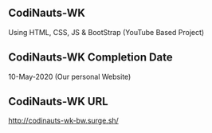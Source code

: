 ## CodiNauts-WK
Using   HTML, CSS, JS & BootStrap  (YouTube Based Project)

## CodiNauts-WK Completion Date
10-May-2020 (Our personal Website)

## CodiNauts-WK URL
http://codinauts-wk-bw.surge.sh/
